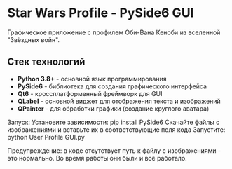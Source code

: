 # Star Wars Profile - PySide6 GUI

Графическое приложение с профилем Оби-Вана Кеноби из вселенной "Звёздных войн".

## Стек технологий

- **Python 3.8+** - основной язык программирования
- **PySide6** - библиотека для создания графического интерфейса
- **Qt6** - кроссплатформенный фреймворк для GUI
- **QLabel** - основной виджет для отображения текста и изображений
- **QPainter** - для обработки графики (создание круглого аватара)

Запуск:
Установите зависимости: pip install PySide6
Скачайте файлы с изображениями и вставьте их в соответствующие поля кода
Запустите: python User Profile GUI.py

Предупреждение: в коде отсутствует путь к файлу с изображениями - это нормально. Во время работы они были и всё работало.
